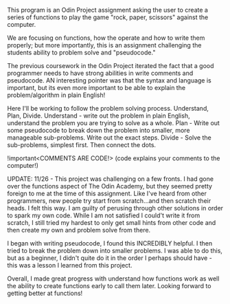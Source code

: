 This program is an Odin Project assignment asking the user to create a series of functions to play the game "rock, paper, scissors" against the computer. 

We are focusing on functions, how the operate and how to write them properly; but more importantly, this is an assignment challenging the students ability to problem solve and "pseudocode." 

The previous coursework in the Odin Project iterated the fact that a good programmer needs to have strong abilities in write comments and pseudocode. AN interesting pointer was that the syntax and language is important, but its even more important to be able to explain the problem/algorithm in plain English! 

Here I'll be working to follow the problem solving process. Understand, Plan, Divide.
Understand - write out the problem in plain English, understand the problem you are trying to solve as a whole.
Plan - Write out some pseudocode to break down the problem into smaller, more manageable sub-problems. Write out the exact steps.
Divide - Solve the sub-problems, simplest first. Then connect the dots.

!important<COMMENTS ARE CODE!> (code explains your comments to the computer!)

UPDATE: 11/26 - This project was challenging on a few fronts. I had gone over the functions aspect of The Odin Academy, but they seemed pretty foreign to me at the time of this assignment. Like I've heard from other programmers, new people try start from scratch...and then scratch their heads. I felt this way. I am guilty of perusing through other solutions in order to spark my own code. While I am not satisfied I could't write it from scratch, I still tried my hardest to only get small hints from other code and then create my own and problem solve from there.

I began with writing pseudocode, I found this INCREDIBLY helpful. I then tried to break the problem down into smaller problems. I was able to do this, but as a beginner, I didn't quite do it in the order I perhaps should have - this was a lesson I learned from this project.

Overall, I made great progress with understand how functions work as well the ability to create functions early to call them later. Looking forward to getting better at functions! 